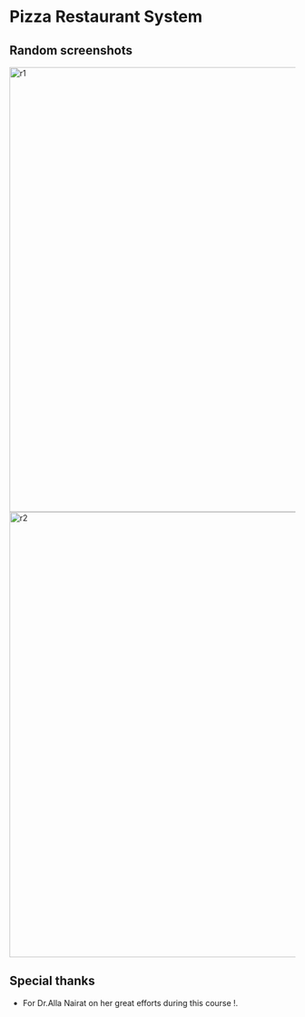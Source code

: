# Pizza Restaurant System
## Random screenshots 
<img width="783" alt="r1" src="https://github.com/Amro-Deek/Data-Base-Project/assets/162746751/8b963fb2-35bb-4531-aa61-f1c1a7a14828">



<img width="784" alt="r2" src="https://github.com/Amro-Deek/Data-Base-Project/assets/162746751/14e67043-55a6-4e4e-865d-44bdaf35809c">











## Special thanks 
* For Dr.Alla Nairat on her great efforts during this course !.
